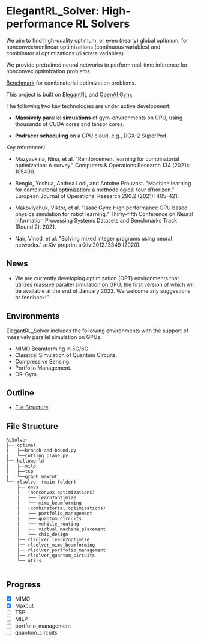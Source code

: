 # ElegantRL_Solver: High-performance RL Solvers

We aim to find high-quality optimum, or even (nearly) global optimum, for nonconvex/nonlinear optimizations (continuous variables) and combinatorial optimizations (discrete variables).

We provide pretrained neural networks to perform real-time inference for nonconvex optimization problems.

[Benchmark](http://plato.asu.edu/bench.html) for combinatorial optimization problems.

This project is built on [ElegantRL](https://github.com/AI4Finance-Foundation/ElegantRL) and [OpenAI Gym](https://github.com/openai/gym).

The following two key technologies are under active development: 

- **Massively parallel simuations** of gym-environments on GPU, using thousands of CUDA cores and tensor cores.

- **Podracer scheduling** on a GPU cloud, e.g., DGX-2 SuperPod.

Key references:

- Mazyavkina, Nina, et al. "Reinforcement learning for combinatorial optimization: A survey." Computers & Operations Research 134 (2021): 105400.

- Bengio, Yoshua, Andrea Lodi, and Antoine Prouvost. "Machine learning for combinatorial optimization: a methodological tour d’horizon." European Journal of Operational Research 290.2 (2021): 405-421.

- Makoviychuk, Viktor, et al. "Isaac Gym: High performance GPU based physics simulation for robot learning." Thirty-fifth Conference on Neural Information Processing Systems Datasets and Benchmarks Track (Round 2). 2021.

- Nair, Vinod, et al. "Solving mixed integer programs using neural networks." arXiv preprint arXiv:2012.13349 (2020).

## News
- We are currently developing optimization (OPT) environments that utilizes massive parallel simulation on GPU, the first version of which will be available at the end of January 2023. We welcome any suggestions or feedback!"

## Environments

ElegantRL_Solver includes the following environments with the support of massively parallel simulation on GPUs.
* MIMO Beamforming in 5G/6G.
* Classical Simulation of Quantum Circuits.
* Compressive Sensing.
* Portfolio Management.
* OR-Gym.

## Outline

- [File Structure](#File-Structure)

## File Structure

```
RLSolver
├── optimal
|   ├──branch-and-bound.py
|   └──cutting_plane.py
├── helloworld
|   ├──milp
|   ├──tsp
|   └──graph_maxcut
└── rlsolver (main folder)
    ├── envs
    |   (nonconvex optimizations)
    |   ├── learn2optimize
    |   └── mimo_beamforming 
    |   (combinatorial optimizations)
    |   ├── portfolio_management
    |   ├── quantum_circuits
    |   ├── vehicle_routing
    |   ├── virtual_machine_placement
    |   └── chip_design
    |── rlsolver_learn2optimize
    |── rlsolver_mimo_beamforming
    |── rlsolver_portfolio_management
    |── rlsolver_quantum_circuits
    └── utils


```

## Progress

- [x] MIMO
- [x] Maxcut
- [ ] TSP
- [ ] MILP
- [ ] portfolio_management
- [ ] quantum_circuits

